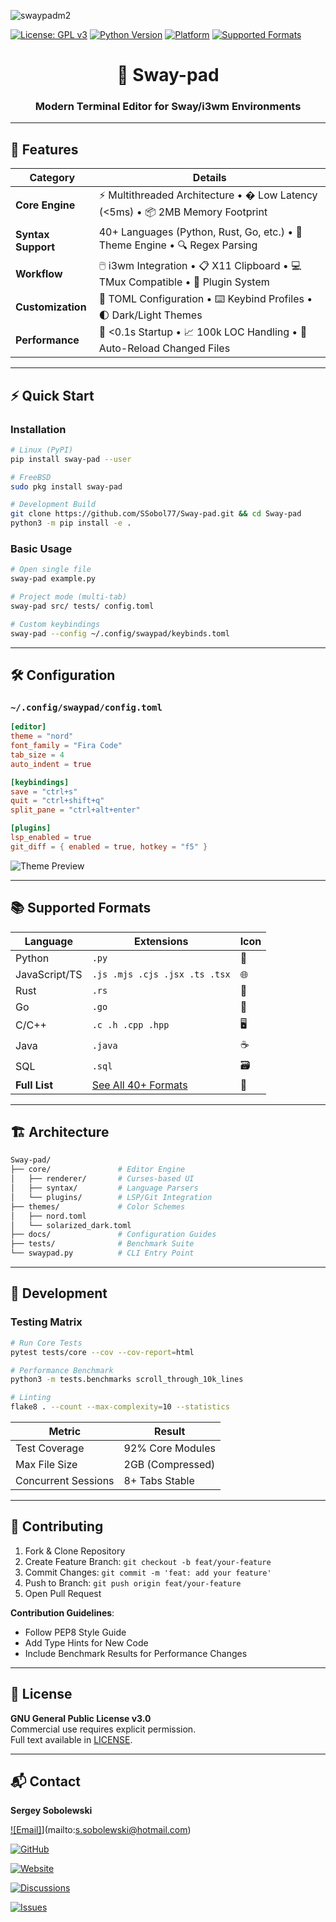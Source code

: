 ![swaypadm2](https://github.com/user-attachments/assets/01bdf424-7dce-4a99-9631-de3b7e87313b)

[![License: GPL v3](https://img.shields.io/badge/License-GPLv3-blue.svg)](https://www.gnu.org/licenses/gpl-3.0)
[![Python Version](https://img.shields.io/badge/Python-3.8%2B-blue?logo=python)](https://www.python.org/)
[![Platform](https://img.shields.io/badge/Platform-Linux|FreeBSD-lightgrey?logo=linux)](https://swaywm.org/)
[![Supported Formats](https://img.shields.io/badge/Formats-40%2B-brightgreen)](https://github.com/SSobol77/Sway-pad)

<div align="center">
  <h1>🌊 Sway-pad</h1>
  <h3>Modern Terminal Editor for Sway/i3wm Environments</h3>
</div>

---

## 🚀 Features

| **Category**         | **Details**                                                                 |
|----------------------|-----------------------------------------------------------------------------|
| **Core Engine**      | ⚡ Multithreaded Architecture • � Low Latency (<5ms) • 📦 2MB Memory Footprint |
| **Syntax Support**   | 40+ Languages (Python, Rust, Go, etc.) • 🎨 Theme Engine • 🔍 Regex Parsing |
| **Workflow**         | 🖱️ i3wm Integration • 📋 X11 Clipboard • 💻 TMux Compatible • 🧩 Plugin System |
| **Customization**    | 🔧 TOML Configuration • ⌨️ Keybind Profiles • 🌓 Dark/Light Themes           |
| **Performance**      | 🚀 <0.1s Startup • 📈 100k LOC Handling • 🔄 Auto-Reload Changed Files       |

---

## ⚡ Quick Start

### Installation
```bash
# Linux (PyPI)
pip install sway-pad --user

# FreeBSD
sudo pkg install sway-pad

# Development Build
git clone https://github.com/SSobol77/Sway-pad.git && cd Sway-pad
python3 -m pip install -e .
```

### Basic Usage
```bash
# Open single file
sway-pad example.py

# Project mode (multi-tab)
sway-pad src/ tests/ config.toml

# Custom keybindings
sway-pad --config ~/.config/swaypad/keybinds.toml
```

---

## 🛠 Configuration

### `~/.config/swaypad/config.toml`
```toml
[editor]
theme = "nord"
font_family = "Fira Code"
tab_size = 4
auto_indent = true

[keybindings]
save = "ctrl+s"
quit = "ctrl+shift+q"
split_pane = "ctrl+alt+enter"

[plugins]
lsp_enabled = true
git_diff = { enabled = true, hotkey = "f5" }
```

![Theme Preview](https://github.com/user-attachments/assets/01bdf424-7dce-4a99-9631-de3b7e87313b)

---

## 📚 Supported Formats

| Language       | Extensions                          | Icon |
|----------------|-------------------------------------|------|
| Python         | `.py`                              | 🐍   |
| JavaScript/TS  | `.js .mjs .cjs .jsx .ts .tsx`      | 🌐   |
| Rust           | `.rs`                              | 🦀   |
| Go             | `.go`                              | 🐹   |
| C/C++          | `.c .h .cpp .hpp`                  | 🖥️  |
| Java           | `.java`                            | ☕   |
| SQL            | `.sql`                             | 🗃️  |
| **Full List**  | [See All 40+ Formats](#supported-file-types) | 📜 |

---

## 🏗 Architecture

```bash
Sway-pad/
├── core/               # Editor Engine
│   ├── renderer/       # Curses-based UI
│   ├── syntax/         # Language Parsers
│   └── plugins/        # LSP/Git Integration
├── themes/             # Color Schemes
│   ├── nord.toml
│   └── solarized_dark.toml
├── docs/               # Configuration Guides
├── tests/              # Benchmark Suite
└── swaypad.py          # CLI Entry Point
```

---

## 🧪 Development

### Testing Matrix
```bash
# Run Core Tests
pytest tests/core --cov --cov-report=html

# Performance Benchmark
python3 -m tests.benchmarks scroll_through_10k_lines

# Linting
flake8 . --count --max-complexity=10 --statistics
```

| **Metric**           | **Result**         |
|----------------------|--------------------|
| Test Coverage        | 92% Core Modules   |
| Max File Size        | 2GB (Compressed)   |
| Concurrent Sessions  | 8+ Tabs Stable     |

---

## 🤝 Contributing

1. Fork & Clone Repository
2. Create Feature Branch: `git checkout -b feat/your-feature`
3. Commit Changes: `git commit -m 'feat: add your feature'`
4. Push to Branch: `git push origin feat/your-feature`
5. Open Pull Request

**Contribution Guidelines**:  
- Follow PEP8 Style Guide  
- Add Type Hints for New Code  
- Include Benchmark Results for Performance Changes

---

## 📜 License

**GNU General Public License v3.0**  
Commercial use requires explicit permission.  
Full text available in [LICENSE](LICENSE).

---

## 📬 Contact

**Sergey Sobolewski**  

[![Email]](https://img.shields.io/badge/Email-s.sobolewski@hotmail.com-blue?logo=protonmail)](mailto:s.sobolewski@hotmail.com)  

[![GitHub](https://img.shields.io/badge/GitHub-SSobol77-black?logo=github)](https://github.com/SSobol77)  

[![Website](https://img.shields.io/badge/Website-Cartesian_School-orange?logo=internet-explorer)](https://cartesianschool.com)

[![Discussions](https://img.shields.io/badge/Community-Discussions-blue?logo=github)](https://github.com/SSobol77/Sway-pad/discussions)

[![Issues](https://img.shields.io/badge/Report-Bugs-red?logo=github)](https://github.com/SSobol77/Sway-pad/issues)
